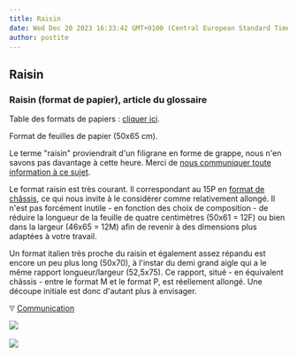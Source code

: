 ```yaml
---
title: Raisin
date: Wed Dec 20 2023 16:33:42 GMT+0100 (Central European Standard Time)
author: postite
---
```


## Raisin
### Raisin (format de papier), article du glossaire
 Table des formats de papiers : [cliquer ici](formatsdepapiers.html).

Format de feuilles de papier (50x65 cm).

Le terme "raisin" proviendrait d'un filigrane en forme de grappe, nous n'en savons pas davantage à cette heure. Merci de [nous communiquer toute information à ce sujet](ecrire.html).

Le format raisin est très courant. Il correspondant au 15P en [format de châssis](chassis.html#50x65), ce qui nous invite à le considérer comme relativement allongé. Il n'est pas forcément inutile - en fonction des choix de composition - de réduire la longueur de la feuille de quatre centimètres (50x61 = 12F) ou bien dans la largeur (46x65 = 12M) afin de revenir à des dimensions plus adaptées à votre travail.

Un format italien très proche du raisin et également assez répandu est encore un peu plus long (50x70), à l'instar du demi grand aigle qui a le même rapport longueur/largeur (52,5x75). Ce rapport, situé - en équivalent châssis - entre le format M et le format P, est réellement allongé. Une découpe initiale est donc d'autant plus à envisager.



![](images/flechebas.gif) [Communication](http://www.artrealite.com/annonceurs.htm) 

[![](https://cbonvin.fr/sites/regie.artrealite.com/visuels/campagne1.png)](index-2.html#20131014)

![](https://cbonvin.fr/sites/regie.artrealite.com/visuels/campagne2.png)